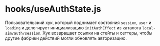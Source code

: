 # hooks/useAuthState.js

Пользовательский хук, который поднимает состояния `session`, `user` и `loading` и делегирует инициализацию `initAuthEffect` из каталога `local-sim/auth/session`.
Хук возвращает ссылки на стейты и сеттеры, чтобы другие фабрики действий могли обновлять авторизацию.
